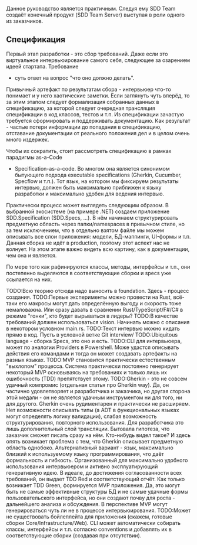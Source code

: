 Данное руководство является практичным. Следуя ему SDD Team создаёт конечный
продукт (SDD Team Server) выступая в роли одного из заказчиков.

## Спецификация
Первый этап разработки - это сбор требований. Даже если это виртуальное
интервьюирование самого себя, следующее за озарением идеей стартапа. Требование
- суть ответ на вопрос "что оно должно делать".

Привычный артефакт по результатам сбора - интервьюер что-то понимает и у него
хаотические заметки. Если заглянуть чуть вперёд, то за этим этапом следует
формализация собранных данных в спецификацию, за которой следует очередная
трансляция спецификации в код классов, тестов и т.п. Из спецификации зачастую
требуется сформировать и поддерживать документацию. Как результат - частые
потери информации до попадания в спецификацию, отставание документации от
реального положения дел и в целом очень много издержек.

Чтобы их сократить, стоит рассмотреть спецификацию в рамках парадигмы as-a-Code
- Specification-as-a-code. Во многом она является синонимом бытующего подхода
executable specifications (Gherkin, Cucumber, Specflow и т.п.). Тот язык, на
котором мы фиксируем результаты интервью, должен быть максимально приближен к
языку разработки и максимально удобен для ведения интервью.

Практически процесс может выглядеть следующим образом. В выбранной экосистеме
(на примере .NET) создаем приложение SDD.Specification (SDD.Specs, ...). В нём
начинаем структурировать предметную область через папки/namespaces в привычном
стиле, но за тем исключением, что в отдельно взятом файле мы можем описывать все
слои приложения: модели, БД-маппинги, UI-формы и т.п. Данная сборка не идёт в
production, поэтому этот аспект нас не волнует. На этом этапе важно видеть всю
картину, как в документации, чем она и является.

По мере того как рафинируются классы, методы, интерфейсы и т.п., они постепенно
выделяются в соответствующие сборки и specs уже ссылается на них.

TODO:Всю теорию отсюда надо выносить в foundation. Здесь - процесс создания.
TODO:Первые эксперименты можно провести на Rust, всё-таки его макросы могут дать
определённую выгоду и скорость тоже немаловажна. Или сразу давать в сравнении
Rust/TypeScript/F#/C# в режиме "гонки", кто будет вырываться в лидеры?
TODO:В качестве требований должен использоваться vision. Начинать можно с
описания в некотором условном main.rs.
TODO:Текст интервью можно кидать прямо в код. Пусть в условной ветке Git
interview/
TODO:Ubiquitous language - сборка Specs, это оно и есть.
TODO:CLI для интервьюера, может по аналогии Providers в Powershell. Може удастся
описывать действия его командами и тогда он может создавать артефакты на разных
языках.
TODO:MVP становится практически естественным "выхлопом" процесса. Система
практически постоянно генерирует некоторый MVP основываясь на требованиях и
только лишь их ошибочность (TDD) препятствует этому.
TODO:Gherkin - это не совсем удачный компромис (отдельная статья про Gherkin way).
Да, он частично удовлетворяет и разработчика и заказчика, но другая сторона этой
медали - он не является удачным инструментом ни для того, ни для другого.
Gherkin очень рудиментарен и практически не расширяем. Нет возможности описывать
типы (а ADT в функциональных языках могут определять логику валидации), слабая
возможность структурирования, повторного использования. Для разработчика это
лишь дополнительный слой трансляции. Бытовала гипотеза, что заказчик сможет
писать сразу на нём. Кто-нибудь видел такое? И здесь опять возникает проблема с
тем, что Gherkin описывает предметную область однобоко.
Альтернативный вариант - язык, максимально близкий к используемому языку
программирования, что даёт формальность и гибкость. Организованный для
максимально удобного использования интервьюером и активно эксплуатирующий
генеративную идею. В идеале, до достижения согласованности всех требований, он
выдает TDD Red и соответствующий отчёт. Как только возникает TDD Green, 
формируется MVP приложения. Да, это могут быть не самые эффективные структуры БД
и не самые удачные формы пользовательского интерфейса, но они создают почву для
роста - дальнейшего анализа и обсуждения.
В перспективе MVP могут генерироваться чуть ли не в процессе интервьюирования.
TODO:Может не существовать бойлеплейта для приложения (скажем, готовые сборки
Core/Infrastructure/Web). CLI может автоматически собирать классы, интерфейсы и
т.п. согласно conventions и добавлять их в соответствующие сборки (создавая при
отсутствии).
